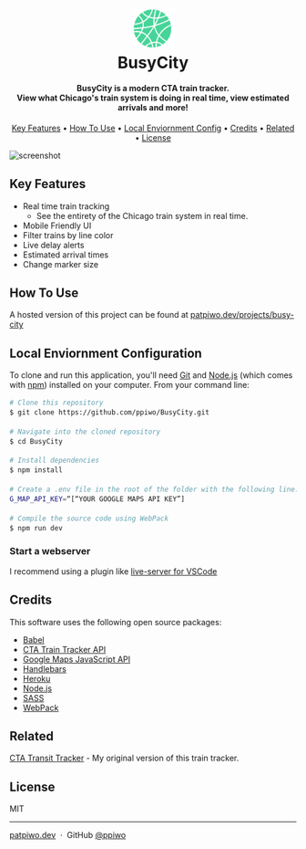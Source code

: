 <h1 align="center">
  <br>
  <a href="https://patpiwo.dev/projects/busy-city/"><img src="https://github.com/ppiwo/BusyCity/blob/master/images/busy-city-logo.png?raw=true" alt="BusyCity" width="75"></a>
  <br>
  BusyCity
  <br>
</h1>

<h4 align="center">BusyCity is a modern CTA train tracker. <br> View what Chicago's train system is doing in real time, view estimated arrivals and more!</h4>

<p align="center">
  <a href="#key-features">Key Features</a> •
  <a href="#how-to-use">How To Use</a> •
  <a href="#local-env">Local Enviornment Config</a> •
  <a href="#credits">Credits</a> •
  <a href="#related">Related</a> •
  <a href="#license">License</a>
</p>

![screenshot](https://github.com/ppiwo/BusyCity/blob/master/images/timelapse.gif?raw=true)

## Key Features

- Real time train tracking
  - See the entirety of the Chicago train system in real time.
- Mobile Friendly UI
- Filter trains by line color
- Live delay alerts
- Estimated arrival times
- Change marker size

## How To Use

A hosted version of this project can be found at <a href="patpiwo.dev/projects/busy-city" target="_blank">patpiwo.dev/projects/busy-city</a>

## Local Enviornment Configuration

To clone and run this application, you'll need [Git](https://git-scm.com) and [Node.js](https://nodejs.org/en/download/) (which comes with [npm](http://npmjs.com)) installed on your computer. From your command line:

```bash
# Clone this repository
$ git clone https://github.com/ppiwo/BusyCity.git

# Navigate into the cloned repository
$ cd BusyCity

# Install dependencies
$ npm install

# Create a .env file in the root of the folder with the following line:
G_MAP_API_KEY=“[“YOUR GOOGLE MAPS API KEY”]

# Compile the source code using WebPack
$ npm run dev

```

### Start a webserver

I recommend using a plugin like <a href="https://marketplace.visualstudio.com/items?itemName=ritwickdey.LiveServer" target="_blank">live-server for VSCode</a>

## Credits

This software uses the following open source packages:

- [Babel](https://babeljs.io)
- [CTA Train Tracker API](https://www.transitchicago.com/developers/traintracker/)
- [Google Maps JavaScript API](https://developers.google.com/maps/documentation/javascript/overview)
- [Handlebars](https://handlebarsjs.com)
- [Heroku](https://www.heroku.com)
- [Node.js](https://nodejs.org/)
- [SASS](https://sass-lang.com)
- [WebPack](https://webpack.js.org)

## Related

[CTA Transit Tracker](https://github.com/ppiwo/CTATransitTracker) - My original version of this train tracker.

## License

MIT

---

[patpiwo.dev](https://www.patpiwo.dev/) &nbsp;&middot;&nbsp;
GitHub [@ppiwo](https://github.com/ppiwo)
